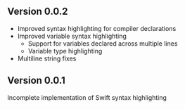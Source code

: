 ## Version 0.0.2

* Improved syntax highlighting for compiler declarations
* Improved variable syntax highlighting
    * Support for variables declared across multiple lines
    * Variable type highlighting
* Multiline string fixes

## Version 0.0.1

Incomplete implementation of Swift syntax highlighting
